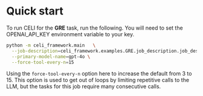 # Quick start
To run CELI for the **GRE** task, run the following.  You will need to set the OPENAI_API_KEY environment variable to your key. 

```bash
python -m celi_framework.main   \
  --job-description=celi_framework.examples.GRE.job_description.job_description   \
  --primary-model-name=gpt-4o \
  --force-tool-every-n=15
```

Using the `force-tool-every-n` option here to increase the default from 3 to 15.  This option is used to get out of loops by limiting repetitive calls to the LLM,
but the tasks for this job require many consecutive calls.





